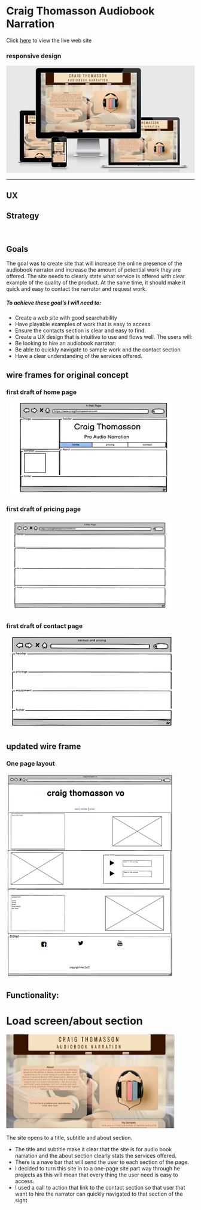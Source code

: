 
# Craig Thomasson Audiobook Narration 
Click [here](https://craigthomasson.github.io/project-one-repo/) to view the live web site 

### responsive design 
![Am I responsive](documentation/am-i-responsive.PNG)
<hr>

## UX

## Strategy
<br>

## Goals
The goal was to create site that will increase the online presence of the audiobook narrator and increase the amount of potential work they are offered. The site needs to clearly state what service is offered with clear example of the quality of the product. 
At the same time, it should make it quick and easy to contact the narrator and request work.

##### To achieve these goal’s I will need to:
* Create a web site with good searchability 
* Have playable examples of work that is easy to access
* Ensure the contacts section is clear and easy to find.
* Create a UX design that is intuitive to use and flows well.
The users will:
* Be looking to hire an audiobook narrator:
* Be able to quickly navigate to sample work and the contact section
* Have a clear understanding of the services offered. 

## wire frames for original concept

### first draft of home page

<img src="documentation/first-wf-hp.PNG" width="450" height="250" alt="wire frame of home page">

### first draft of pricing page

<img src="documentation/first-wf-3.PNG" width="450" height="250" alt="wire frame of pricing page">

### first draft of contact page

<img src="documentation/first-wf-con.PNG" width="450" height="250" alt="wire frame of contacts page">

## updated wire frame

### One page layout

<img src="documentation/wf-one-page.PNG" width="450" height="auto" alt="wire frame of contacts page">

<br>

## Functionality:

# Load screen/about section

<img src="documentation/load-screen.PNG" width="450" height="250" alt="image of live site title acreen/about section">

The site opens to a title, subtitle and about section. 
* The title and subtitle make it clear that the site is for audio book narration and the about section clearly stats the services offered.
* There is a nave bar that will send the user to each section of the page.
* I decided to turn this site in to a one-page site part way through he projects as this will mean that every thing the user need is easy to access. 
* I used a call to action that link to the contact section so that user that want to hire the narrator can quickly navigated to that section of the sight
